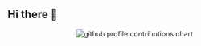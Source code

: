 ## Hi there 👋

<p align="center" >
	<picture>
	  <source media="(prefers-color-scheme: dark)"  srcset="https://raw.githubusercontent.com/ethanmorian/ethanmorian/output-3d-contrib/profile-season-animate.svg" />
	  <source media="(prefers-color-scheme: light)" srcset="https://raw.githubusercontent.com/ethanmorian/ethanmorian/output-3d-contrib/profile-season-animate.svg" />
	  <img alt="github profile contributions chart"    src="https://raw.githubusercontent.com/ethanmorian/ethanmorian/output-3d-contrib/profile-season-animate.svg" />
	</picture>
</p>

<!--
**ethanmorian/ethanmorian** is a ✨ _special_ ✨ repository because its `README.md` (this file) appears on your GitHub profile.

Here are some ideas to get you started:

- 🔭 I’m currently working on ...
- 🌱 I’m currently learning ...
- 👯 I’m looking to collaborate on ...
- 🤔 I’m looking for help with ...
- 💬 Ask me about ...
- 📫 How to reach me: ...
- 😄 Pronouns: ...
- ⚡ Fun fact: ...
-->
